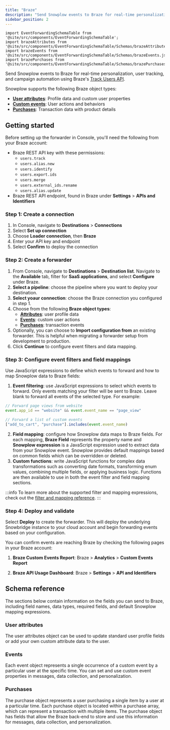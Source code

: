 ```yaml
---
title: "Braze"
description: "Send Snowplow events to Braze for real-time personalization and campaign automation using the Track Users API with support for user attributes, custom events, and purchases."
sidebar_position: 2
---
```


```mdx-code-block
import EventForwardingSchemaTable from '@site/src/components/EventForwardingSchemaTable';
import brazeAttributes from '@site/src/components/EventForwardingSchemaTable/Schemas/brazeAttributes.json';
import brazeEvents from '@site/src/components/EventForwardingSchemaTable/Schemas/brazeEvents.json';
import brazePurchases from '@site/src/components/EventForwardingSchemaTable/Schemas/brazePurchases.json';
```

Send Snowplow events to Braze for real-time personalization, user tracking, and campaign automation using Braze's [Track Users API](https://www.braze.com/docs/api/endpoints/user_data/post_user_track).

Snowplow supports the following Braze object types:

- **[User attributes](https://www.braze.com/docs/api/objects_filters/user_attributes_object)**: Profile data and custom user properties
- **[Custom events](https://www.braze.com/docs/api/objects_filters/event_object)**: User actions and behaviors
- **[Purchases](https://www.braze.com/docs/api/objects_filters/purchase_object)**: Transaction data with product details

## Getting started

Before setting up the forwarder in Console, you'll need the following from your Braze account:

- Braze REST API key with these permissions:
  - `users.track`
  - `users.alias.new`
  - `users.identify`
  - `users.export.ids`
  - `users.merge`
  - `users.external_ids.rename`
  - `users.alias.update`
- Braze REST API endpoint, found in Braze under **Settings** > **APIs and Identifiers**

### Step 1: Create a connection

1. In Console, navigate to **Destinations** > **Connections**
2. Select **Set up connection**
3. Choose **Loader connection**, then **Braze**
4. Enter your API key and endpoint
5. Select **Confirm** to deploy the connection

### Step 2: Create a forwarder

1. From Console, navigate to **Destinations** \> **Destination list**. Navigate to the **Available** tab, filter for **SaaS applications**, and select **Configure** under Braze.
2. **Select a pipeline**: choose the pipeline where you want to deploy your destination.
3. **Select yoaur connection**: choose the Braze connection you configured in step 1.
4. Choose from the following **Braze object types**:
   - **[Attributes](https://www.braze.com/docs/api/objects_filters/user_attributes_object)**: user profile data
   - **[Events](https://www.braze.com/docs/api/objects_filters/event_object)**: custom user actions
   - **[Purchases](https://www.braze.com/docs/api/objects_filters/purchase_object)**: transaction events
4. Optionally, you can choose to **Import configuration from** an existing forwarder. This is helpful when migrating a forwarder setup from development to production.
5. Click **Continue** to configure event filters and data mapping.

### Step 3: Configure event filters and field mappings

Use JavaScript expressions to define which events to forward and how to map Snowplow data to Braze fields:

1. **Event filtering**: use JavaScript expressions to select which events to forward. Only events matching your filter will be sent to Braze. Leave blank to forward all events of the selected type. For example:
  ```javascript
  // Forward page views from website
  event.app_id == "website" && event.event_name == "page_view"

  // Forward a list of custom events
  ["add_to_cart", "purchase"].includes(event.event_name)
  ```
2. **Field mapping**: configure how Snowplow data maps to Braze fields. For each mapping, **Braze Field** represents the property name and **Snowplow expression** is a JavaScript expression used to extract data from your Snowplow event. Snowplow provides default mappings based on common fields which can be overridden or deleted.
3. **Custom functions**: write JavaScript functions for complex data transformations such as converting date formats, transforming enum values, combining multiple fields, or applying business logic. Functions are then available to use in both the event filter and field mapping sections.

:::info
To learn more about the supported filter and mapping expressions, check out the [filter and mapping reference](/docs/destinations/forwarding-events/reference/index.md).
:::

### Step 4: Deploy and validate

Select **Deploy** to create the forwarder. This will deploy the underlying Snowbridge instance to your cloud account and begin forwarding events based on your configuration.

You can confirm events are reaching Braze by checking the following pages in your Braze account:

1. **Braze Custom Events Report**: Braze > **Analytics** > **Custom Events Report**
<!-- TODO: add screenshot -->
2. **Braze API Usage Dashboard**: Braze > **Settings** > **API and Identifiers**
<!-- TODO: add screenshot -->

## Schema reference

The sections below contain information on the fields you can send to Braze, including field names, data types, required fields, and default Snowplow mapping expressions.

### User attributes

The user attributes object can be used to update standard user profile fields or add your own custom attribute data to the user.

<EventForwardingSchemaTable schema={brazeAttributes} />

### Events

Each event object represents a single occurrence of a custom event by a particular user at the specific time. You can set and use custom event properties in messages, data collection, and personalization.

<EventForwardingSchemaTable schema={brazeEvents} />

### Purchases

The purchase object represents a user purchasing a single item by a user at a particular time. Each purchase object is located within a purchase array, which can represent a transaction with multiple items. The purchase object has fields that allow the Braze back-end to store and use this information for messages, data collection, and personalization.

<EventForwardingSchemaTable schema={brazePurchases} />

<!-- TODO: Add troubleshooting steps when feedback is received -->

